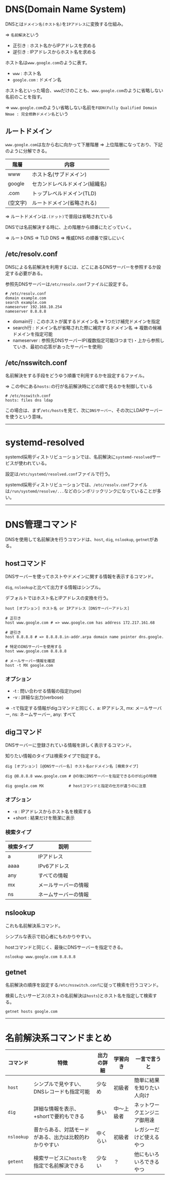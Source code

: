 # DNS(Domain Name System)

DNSとは`ドメイン名(ホスト名)`を`IPアドレス`に変換する仕組み。

=> `名前解決`という

- 正引き : ホスト名からIPアドレスを求める
- 逆引き : IPアドレスからホスト名を求める

ホスト名は`www.google.com`のように表す。

- `www` : ホスト名
- `google.com` : ドメイン名

ホスト名といった場合、`www`だけのことも、`www.google.com`のように省略しない名前のことを指す。

=> `www.google.com`のようい省略しない名前を`FQDN(Fully Qualified Domain Nmae : 完全修飾ドメイン名`という

## ルートドメイン

`www.google.com`は左から右に向かって下層階層 => 上位階層になっており、下記のように分解できる。

| 階層     | 内容                           |
|----------|--------------------------------|
| www      | ホスト名(サブドメイン)         |
| google   | セカンドレベルドメイン(組織名) |
| .com     | トップレベルドメイン(TLD)      |
| (空文字) | ルートドメイン(省略される)     |

=> ルートドメインは`.(ドット)`で普段は省略されている

DNSでは名前解決する時に、上の階層から順番にたどっていく。

=> ルートDNS => TLD DNS => 権威DNS の順番で探しにいく

## /etc/resolv.conf

DNSによる名前解決を利用するには、どこにあるDNSサーバーを参照するか設定する必要がある。

参照先DNSサーバーは`/etc/resolv.conf`ファイルに設定する。

```
# /etc/resolv.conf
domain example.com
search example.com
nameserver 192.168.10.254
nameserver 8.8.8.8
```

- domain行 : このホストが属するドメイン名 => 1つだけ補完ドメインを指定
- search行 : ドメイン名が省略された際に補完するドメイン名 => 複数の候補ドメインを指定可能
- nameserver : 参照先DNSサーバーIP(複数指定可能(3つまで)・上から参照していき、最初の応答があったサーバーを使用)

## /etc/nsswitch.conf

名前解決をする手段をどうゆう順番で利用するかを設定するファイル。

=> この中にある`hosts:`の行が名前解決時にどの順で見るかを制御している

```
# /etc/nsswitch.conf
hosts: files dns ldap
```

この場合は、まず`/etc/hosts`を見て、次に`DNSサーバー`、その次にLDAPサーバーを使うという意味。

---

# systemd-resolved

systemd採用ディストリビューションでは、名前解決に`systemd-resolved`サービスが使われている。

設定は`/etc/systemd/resolved.conf`ファイルで行う。

systemd採用ディストリビューションでは、`/etc/resolv.conf`ファイルは`/run/systemd/resolve/...`などのシンボリックリンクになっていることが多い。

---

# DNS管理コマンド

DNSを使用して名前解決を行うコマンドは、`host`, `dig`, `nslookup`, `getnet`がある。

## hostコマンド

DNSサーバーを使ってホストやドメインに関する情報を表示するコマンド。

`dig`, `nslookup`と比べて出力する情報はシンプル。

デフォルトではホスト名とIPアドレスの変換を行う。

`host [オプション] ホスト名 or IPアドレス [DNSサーバーアドレス]`

```
# 正引き
host www.google.com # => www.google.com has address 172.217.161.68

# 逆引き
host 8.8.8.8 # => 8.8.8.8.in-addr.arpa domain name pointer dns.google.

# 特定のDNSサーバーを使用する
host www.google.com 8.8.8.8

# メールサーバー情報を確認
host -t MX google.com
```

### オプション

- -t : 問い合わせる情報の指定(type)
- -v : 詳細な出力(verbose)

=> `-t`で指定する情報がdigコマンドと同じく、a: IPアドレス, mx: メールサーバー, ns: ネームサーバー, any: すべて

## digコマンド

DNSサーバーに登録されている情報を詳しく表示するコマンド。

知りたい情報のタイプは検索タイプで指定する。

`dig [オプション] [@DNSサーバー名] ホスト名orドメイン名 [検索タイプ]`

```
dig @8.8.8.8 www.google.com # @の後にDNSサーバーを指定できるのがdigの特徴

dig google.com MX           # hostコマンドと指定の仕方が違うのに注意
```

### オプション

- -x : IPアドレスからホスト名を検索する
- +short : 結果だけを簡潔に表示

### 検索タイプ

| 検索タイプ | 説明                             |
|------------|----------------------------------|
| a          | IPアドレス                       |
| aaaa       | IPv6アドレス                     |
| any        | すべての情報                     |
| mx         | メールサーバーの情報             |
| ns         | ネームサーバーの情報             |

## nslookup

これも名前解決系コマンド。

シンプルな表示で初心者にもわかりやすい。

hostコマンドと同じく、最後にDNSサーバーを指定できる。

```
nslookup www.google.com 8.8.8.8
```

## getnet

名前解決の順序を設定する`/etc/nsswitch.conf`に従って検索を行うコマンド。

検索したいサービス(ホストの名前解決は`hosts`)とホスト名を指定して検索する。

```
getnet hosts google.com
```

---

# 名前解決系コマンドまとめ

| コマンド   | 特徴                                                   | 出力の詳細 | 学習向き   | 一言で言うと                 |
|------------|--------------------------------------------------------|------------|------------|------------------------------|
| `host`     | シンプルで見やすい、DNSレコードも指定可能              | 少なめ     | 初級者     | 簡単に結果を知りたい人向け   |
| `dig`      | 詳細な情報を表示、+shortで要約もできる                 | 多い       | 中〜上級者 | ネットワークエンジニア御用達 |
| `nslookup` | 昔からある、対話モードがある、出力は比較的わかりやすい | 中くらい   | 初級者     | レガシーだけど使えるやつ     |
| `getent`   | 検索サービスに`hosts`を指定で名前解決できる            | 少ない     | ？         | 他にもいろいろできるやつ     |


